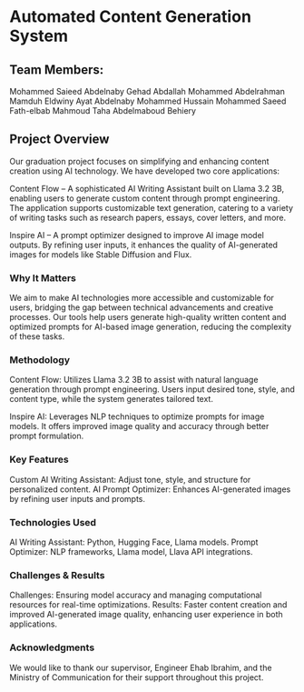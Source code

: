 # Automated Content Generation System
## Team Members:

Mohammed Saieed Abdelnaby
Gehad Abdallah Mohammed
Abdelrahman Mamduh Eldwiny
Ayat Abdelnaby Mohammed Hussain
Mohammed Saeed Fath-elbab
Mahmoud Taha Abdelmaboud Behiery

## Project Overview
Our graduation project focuses on simplifying and enhancing content creation using AI technology. We have developed two core applications:

Content Flow – A sophisticated AI Writing Assistant built on Llama 3.2 3B, enabling users to generate custom content through prompt engineering. The application supports customizable text generation, catering to a variety of writing tasks such as research papers, essays, cover letters, and more.

Inspire AI – A prompt optimizer designed to improve AI image model outputs. By refining user inputs, it enhances the quality of AI-generated images for models like Stable Diffusion and Flux.

### Why It Matters
We aim to make AI technologies more accessible and customizable for users, bridging the gap between technical advancements and creative processes. Our tools help users generate high-quality written content and optimized prompts for AI-based image generation, reducing the complexity of these tasks.

### Methodology
Content Flow: Utilizes Llama 3.2 3B to assist with natural language generation through prompt engineering. Users input desired tone, style, and content type, while the system generates tailored text.

Inspire AI: Leverages NLP techniques to optimize prompts for image models. It offers improved image quality and accuracy through better prompt formulation.

### Key Features
Custom AI Writing Assistant: Adjust tone, style, and structure for personalized content.
AI Prompt Optimizer: Enhances AI-generated images by refining user inputs and prompts.
### Technologies Used
AI Writing Assistant: Python, Hugging Face, Llama models.
Prompt Optimizer: NLP frameworks, Llama model, Llava API integrations.
### Challenges & Results
Challenges: Ensuring model accuracy and managing computational resources for real-time optimizations.
Results: Faster content creation and improved AI-generated image quality, enhancing user experience in both applications.
### Acknowledgments
We would like to thank our supervisor, Engineer Ehab Ibrahim, and the Ministry of Communication for their support throughout this project.